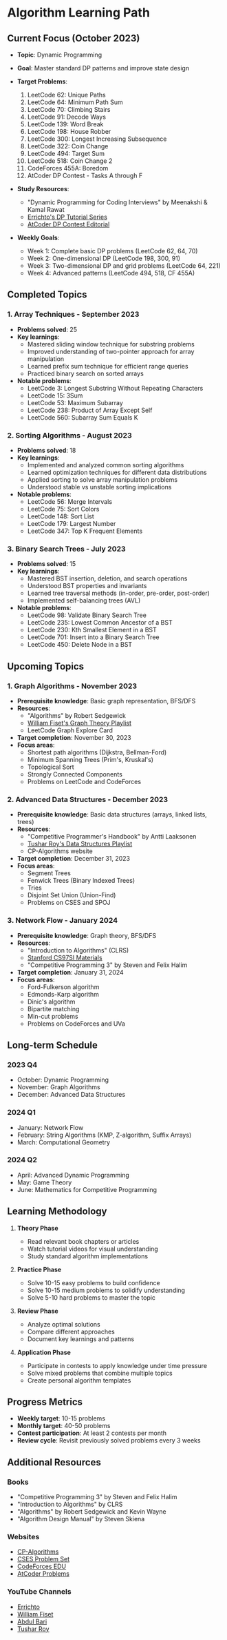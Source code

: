 # Algorithm Learning Path

## Current Focus (October 2023)
- **Topic**: Dynamic Programming
- **Goal**: Master standard DP patterns and improve state design
- **Target Problems**:
  1. LeetCode 62: Unique Paths
  2. LeetCode 64: Minimum Path Sum
  3. LeetCode 70: Climbing Stairs
  4. LeetCode 91: Decode Ways
  5. LeetCode 139: Word Break
  6. LeetCode 198: House Robber
  7. LeetCode 300: Longest Increasing Subsequence
  8. LeetCode 322: Coin Change
  9. LeetCode 494: Target Sum
  10. LeetCode 518: Coin Change 2
  11. CodeForces 455A: Boredom
  12. AtCoder DP Contest - Tasks A through F

- **Study Resources**:
  - "Dynamic Programming for Coding Interviews" by Meenakshi & Kamal Rawat
  - [Errichto's DP Tutorial Series](https://www.youtube.com/watch?v=YBSt1jYwVfU)
  - [AtCoder DP Contest Editorial](https://atcoder.jp/contests/dp/editorial)

- **Weekly Goals**:
  - Week 1: Complete basic DP problems (LeetCode 62, 64, 70)
  - Week 2: One-dimensional DP (LeetCode 198, 300, 91)
  - Week 3: Two-dimensional DP and grid problems (LeetCode 64, 221)
  - Week 4: Advanced patterns (LeetCode 494, 518, CF 455A)

## Completed Topics

### 1. Array Techniques - September 2023
- **Problems solved**: 25
- **Key learnings**:
  - Mastered sliding window technique for substring problems
  - Improved understanding of two-pointer approach for array manipulation
  - Learned prefix sum technique for efficient range queries
  - Practiced binary search on sorted arrays
- **Notable problems**:
  - LeetCode 3: Longest Substring Without Repeating Characters
  - LeetCode 15: 3Sum
  - LeetCode 53: Maximum Subarray
  - LeetCode 238: Product of Array Except Self
  - LeetCode 560: Subarray Sum Equals K

### 2. Sorting Algorithms - August 2023
- **Problems solved**: 18
- **Key learnings**:
  - Implemented and analyzed common sorting algorithms
  - Learned optimization techniques for different data distributions
  - Applied sorting to solve array manipulation problems
  - Understood stable vs unstable sorting implications
- **Notable problems**:
  - LeetCode 56: Merge Intervals
  - LeetCode 75: Sort Colors
  - LeetCode 148: Sort List
  - LeetCode 179: Largest Number
  - LeetCode 347: Top K Frequent Elements

### 3. Binary Search Trees - July 2023
- **Problems solved**: 15
- **Key learnings**:
  - Mastered BST insertion, deletion, and search operations
  - Understood BST properties and invariants
  - Learned tree traversal methods (in-order, pre-order, post-order)
  - Implemented self-balancing trees (AVL)
- **Notable problems**:
  - LeetCode 98: Validate Binary Search Tree
  - LeetCode 235: Lowest Common Ancestor of a BST
  - LeetCode 230: Kth Smallest Element in a BST
  - LeetCode 701: Insert into a Binary Search Tree
  - LeetCode 450: Delete Node in a BST

## Upcoming Topics

### 1. Graph Algorithms - November 2023
- **Prerequisite knowledge**: Basic graph representation, BFS/DFS
- **Resources**:
  - "Algorithms" by Robert Sedgewick
  - [William Fiset's Graph Theory Playlist](https://www.youtube.com/playlist?list=PLDV1Zeh2NRsDGO4--qE8yH72HFL1Km93P)
  - LeetCode Graph Explore Card
- **Target completion**: November 30, 2023
- **Focus areas**:
  - Shortest path algorithms (Dijkstra, Bellman-Ford)
  - Minimum Spanning Trees (Prim's, Kruskal's)
  - Topological Sort
  - Strongly Connected Components
  - Problems on LeetCode and CodeForces

### 2. Advanced Data Structures - December 2023
- **Prerequisite knowledge**: Basic data structures (arrays, linked lists, trees)
- **Resources**:
  - "Competitive Programmer's Handbook" by Antti Laaksonen
  - [Tushar Roy's Data Structures Playlist](https://www.youtube.com/playlist?list=PLrmLmBdmIlpsHaNTPP_jHHDx_os9ItYXr)
  - CP-Algorithms website
- **Target completion**: December 31, 2023
- **Focus areas**:
  - Segment Trees
  - Fenwick Trees (Binary Indexed Trees)
  - Tries
  - Disjoint Set Union (Union-Find)
  - Problems on CSES and SPOJ

### 3. Network Flow - January 2024
- **Prerequisite knowledge**: Graph theory, BFS/DFS
- **Resources**:
  - "Introduction to Algorithms" (CLRS)
  - [Stanford CS97SI Materials](http://web.stanford.edu/class/cs97si/)
  - "Competitive Programming 3" by Steven and Felix Halim
- **Target completion**: January 31, 2024
- **Focus areas**:
  - Ford-Fulkerson algorithm
  - Edmonds-Karp algorithm
  - Dinic's algorithm
  - Bipartite matching
  - Min-cut problems
  - Problems on CodeForces and UVa

## Long-term Schedule

### 2023 Q4
- October: Dynamic Programming
- November: Graph Algorithms
- December: Advanced Data Structures

### 2024 Q1
- January: Network Flow
- February: String Algorithms (KMP, Z-algorithm, Suffix Arrays)
- March: Computational Geometry

### 2024 Q2
- April: Advanced Dynamic Programming
- May: Game Theory
- June: Mathematics for Competitive Programming

## Learning Methodology

1. **Theory Phase**
   - Read relevant book chapters or articles
   - Watch tutorial videos for visual understanding
   - Study standard algorithm implementations

2. **Practice Phase**
   - Solve 10-15 easy problems to build confidence
   - Solve 10-15 medium problems to solidify understanding
   - Solve 5-10 hard problems to master the topic

3. **Review Phase**
   - Analyze optimal solutions
   - Compare different approaches
   - Document key learnings and patterns

4. **Application Phase**
   - Participate in contests to apply knowledge under time pressure
   - Solve mixed problems that combine multiple topics
   - Create personal algorithm templates

## Progress Metrics

- **Weekly target**: 10-15 problems
- **Monthly target**: 40-50 problems
- **Contest participation**: At least 2 contests per month
- **Review cycle**: Revisit previously solved problems every 3 weeks

## Additional Resources

### Books
- "Competitive Programming 3" by Steven and Felix Halim
- "Introduction to Algorithms" by CLRS
- "Algorithms" by Robert Sedgewick and Kevin Wayne
- "Algorithm Design Manual" by Steven Skiena

### Websites
- [CP-Algorithms](https://cp-algorithms.com/)
- [CSES Problem Set](https://cses.fi/problemset/)
- [CodeForces EDU](https://codeforces.com/edu/courses)
- [AtCoder Problems](https://kenkoooo.com/atcoder/)

### YouTube Channels
- [Errichto](https://www.youtube.com/channel/UCBr_Fu6q9iHYQCh13jmpbrg)
- [William Fiset](https://www.youtube.com/user/purpongie)
- [Abdul Bari](https://www.youtube.com/channel/UCZCFT11CWBi3MHNlGf019nw)
- [Tushar Roy](https://www.youtube.com/user/tusharroy2525) 